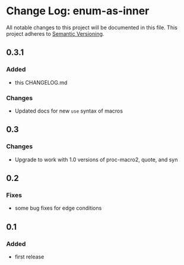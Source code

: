 # Change Log: enum-as-inner

All notable changes to this project will be documented in this file.
This project adheres to [Semantic Versioning](http://semver.org/).

## 0.3.1

### Added

- this CHANGELOG.md

### Changes

- Updated docs for new `use` syntax of macros

## 0.3

### Changes

- Upgrade to work with 1.0 versions of proc-macro2, quote, and syn

## 0.2

### Fixes

- some bug fixes for edge conditions

## 0.1

### Added

- first release
